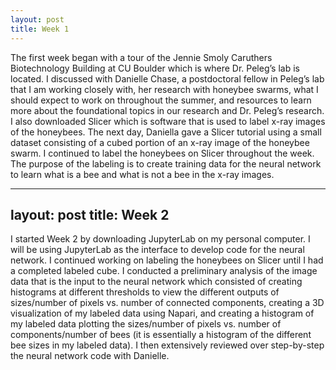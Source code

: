```yaml
---
layout: post
title: Week 1
---
```


The first week began with a tour of the Jennie Smoly Caruthers Biotechnology Building at CU Boulder which is where Dr. Peleg’s lab is located. I discussed with Danielle Chase, a postdoctoral fellow in Peleg’s lab that I am working closely with, her research with honeybee swarms, what I should expect to work on throughout the summer, and resources to learn more about the foundational topics in our research and Dr. Peleg’s research. I also downloaded Slicer which is software that is used to label x-ray images of the honeybees. The next day, Daniella gave a Slicer tutorial using a small dataset consisting of a cubed portion of an x-ray image of the honeybee swarm. I continued to label the honeybees on Slicer throughout the week. The purpose of the labeling is to create training data for the neural network to learn what is a bee and what is not a bee in the x-ray images.

---
layout: post
title: Week 2
---

I started Week 2 by downloading JupyterLab on my personal computer. I will be using JupyterLab as the interface to develop code for the neural network. I continued working on labeling the honeybees on Slicer until I had a completed labeled cube. I conducted a preliminary analysis of the image data that is the input to the neural network which consisted of creating histograms at different thresholds to view the different outputs of sizes/number of pixels vs. number of connected components, creating a 3D visualization of my labeled data using Napari, and creating a histogram of my labeled data plotting the sizes/number of pixels vs. number of components/number of bees (it is essentially a histogram of the different bee sizes in my labeled data). I then extensively reviewed over step-by-step the neural network code with Danielle.
